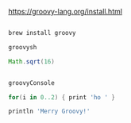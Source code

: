 https://groovy-lang.org/install.html

```groovy

brew install groovy

groovysh

Math.sqrt(16)


groovyConsole

for(i in 0..2) { print 'ho ' }

println 'Merry Groovy!'

```
